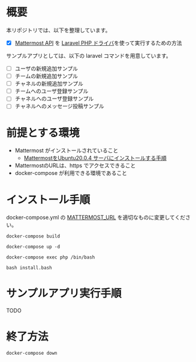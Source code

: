 # 概要
本リポジトリでは、以下を整理しています。

- [x] [Mattermost API](https://api.mattermost.com/) を [Laravel PHP ドライバ](https://github.com/gnello/laravel-mattermost-driver)を使って実行するための方法

サンプルアプリとしては、以下の laravel コマンドを用意しています。

- [ ] ユーザの新規追加サンプル
- [ ] チームの新規追加サンプル
- [ ] チャネルの新規追加サンプル
- [ ] チームへのユーザ登録サンプル
- [ ] チャネルへのユーザ登録サンプル
- [ ] チャネルへのメッセージ投稿サンプル

# 前提とする環境

- Mattermost がインストールされていること
  - [MattermostをUbuntu20.0.4 サーバにインストールする手順](https://qiita.com/kanetugu2018/items/51cdab279d81ae06aa70)
- MattermostのURLは、https でアクセスできること
- docker-compose が利用できる環境であること


# インストール手順

docker-compose.yml の [MATTERMOST_URL](https://github.com/tmori/tutorial_mattermost/blob/a1918b7ccb10a9f3338ac2e5a48a9e0e09705064/docker-compose.yml#L10) を適切なものに変更してください。


```
docker-compose build
```

```
docker-compose up -d
```

```
docker-compose exec php /bin/bash
```

```
bash install.bash
```

# サンプルアプリ実行手順

TODO

# 終了方法

```
docker-compose down
```

